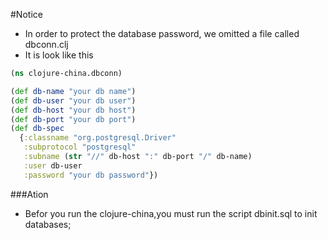 #Notice

- In order to protect the database password, we omitted a file called dbconn.clj
- It is look like this

```clojure
(ns clojure-china.dbconn)

(def db-name "your db name")
(def db-user "your db user")
(def db-host "your db host")
(def db-port "your db port")
(def db-spec
  {:classname "org.postgresql.Driver"
   :subprotocol "postgresql"
   :subname (str "//" db-host ":" db-port "/" db-name)
   :user db-user
   :password "your db password"})
```

###Ation

- Befor you run the clojure-china,you must run the script dbinit.sql to init databases; 


